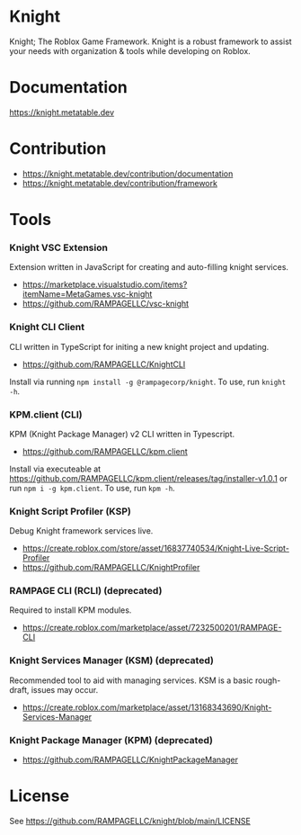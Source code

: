 # Knight
Knight; The Roblox Game Framework. Knight is a robust framework to assist your needs with organization & tools while developing on Roblox.

# Documentation
https://knight.metatable.dev

# Contribution
* https://knight.metatable.dev/contribution/documentation
* https://knight.metatable.dev/contribution/framework

# Tools
### Knight VSC Extension
Extension written in JavaScript for creating and auto-filling knight services.
* https://marketplace.visualstudio.com/items?itemName=MetaGames.vsc-knight
* https://github.com/RAMPAGELLC/vsc-knight

### Knight CLI Client
CLI written in TypeScript for initing a new knight project and updating.
* https://github.com/RAMPAGELLC/KnightCLI

Install via running ``npm install -g @rampagecorp/knight``. To use, run ``knight -h``.

### KPM.client (CLI)
KPM (Knight Package Manager) v2 CLI written in Typescript.
* https://github.com/RAMPAGELLC/kpm.client

Install via executeable at https://github.com/RAMPAGELLC/kpm.client/releases/tag/installer-v1.0.1 or run ``npm i -g kpm.client``. To use, run ``kpm -h``.

### Knight Script Profiler (KSP)
Debug Knight framework services live.
* https://create.roblox.com/store/asset/16837740534/Knight-Live-Script-Profiler
* https://github.com/RAMPAGELLC/KnightProfiler

### RAMPAGE CLI (RCLI) (deprecated)
Required to install KPM modules.
* https://create.roblox.com/marketplace/asset/7232500201/RAMPAGE-CLI

### Knight Services Manager (KSM) (deprecated)
Recommended tool to aid with managing services. KSM is a basic rough-draft, issues may occur.
* https://create.roblox.com/marketplace/asset/13168343690/Knight-Services-Manager
  
### Knight Package Manager (KPM) (deprecated)
* https://github.com/RAMPAGELLC/KnightPackageManager

# License
See https://github.com/RAMPAGELLC/knight/blob/main/LICENSE
